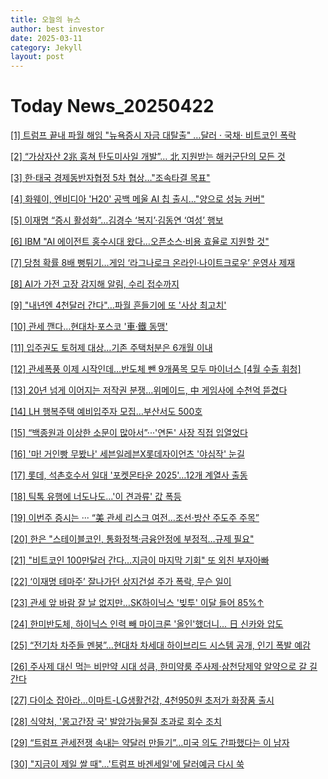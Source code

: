 ```yaml
---
title: 오늘의 뉴스
author: best investor
date: 2025-03-11
category: Jekyll
layout: post
---
```


# Today News_20250422

[[1]  트럼프 끝내 파월 해임 "뉴욕증시 자금 대탈출" …달러 · 국채· 비트코인 폭락](https://www.g-enews.com/article/Global-Biz/2025/04/202504220450543202906806b77b_1)

[[2]  “가상자산 2兆 훔쳐 탄도미사일 개발”… 北 지원받는 해커군단의 모든 것](http://v.daum.net/v/20250422060058936)

[[3]  한·태국 경제동반자협정 5차 협상…"조속타결 목표"](http://v.daum.net/v/20250422060048910)

[[4]  화웨이, 엔비디아 'H20' 공백 메울 AI 칩 출시..."양으로 성능 커버"](https://www.aitimes.com/news/articleView.html?idxno=169804)

[[5]  이재명 “증시 활성화”…김경수 ‘복지’·김동연 ‘여성’ 행보](http://v.daum.net/v/20250422062454227)

[[6]  IBM "AI 에이전트 홍수시대 왔다…오픈소스·비용 효율로 지원할 것"](http://v.daum.net/v/20250421110527633)

[[7]  당첨 확률 8배 뻥튀기…게임 ‘라그나로크 온라인·나이트크로우’ 운영사 제재](https://www.khan.co.kr/article/202504212051025#c2b)

[[8]  AI가 가전 고장 감지해 알림, 수리 접수까지](https://www.chosun.com/economy/tech_it/2025/04/22/A5DB2L6QOZDGDI5USE46E5E7M4/)

[[9]  "내년엔 4천달러 간다"…파월 흔들기에 또 '사상 최고치'](http://v.daum.net/v/20250421163950511)

[[10]  관세 깬다…현대차·포스코 '車·鐵 동맹'](http://v.daum.net/v/20250421180003994)

[[11]  입주권도 토허제 대상…기존 주택처분은 6개월 이내](http://v.daum.net/v/20250421105505919)

[[12]  관세폭풍 이제 시작인데…반도체 뺀 9개품목 모두 마이너스 [4월 수출 휘청]](http://v.daum.net/v/20250421184356562)

[[13]  20년 넘게 이어지는 저작권 분쟁…위메이드, 中 게임사에 수천억 뜯겼다](http://v.daum.net/v/20250421160311659)

[[14]  LH 행복주택 예비입주자 모집…부산서도 500호](https://www.busan.com/view/busan/view.php?code=2025042110554137976)

[[15]  “백종원과 이상한 소문이 많아서”···'연돈' 사장 직접 입열었다](http://v.daum.net/v/20250420100008501)

[[16]  '마! 거인빵 무봤나' 세븐일레븐X롯데자이언츠 '야심작' 눈길](https://economist.co.kr/article/view/ecn202504210036)

[[17]  롯데, 석촌호수서 일대 '포켓몬타운 2025'…12개 계열사 출동](http://v.daum.net/v/20250421103111581)

[[18]  틱톡 유행에 너도나도...'이 견과류' 값 폭등](http://v.daum.net/v/20250421061907462)

[[19]  이번주 증시는 ··· “美 관세 리스크 여전…조선·방산 주도주 주목”](http://v.daum.net/v/20250420151200297)

[[20]  한은 "스테이블코인, 통화정책·금융안정에 부정적…규제 필요"](https://news.einfomax.co.kr/news/articleView.html?idxno=4352175)

[[21]  "비트코인 100만달러 간다…지금이 마지막 기회" 또 외친 부자아빠](http://v.daum.net/v/20250421150503003)

[[22]  ‘이재명 테마주’ 잘나가던 상지건설 주가 폭락, 무슨 일이](http://v.daum.net/v/20250421172407614)

[[23]  관세 앞 바람 잘 날 없지만…SK하이닉스 '빚투' 이달 들어 85%↑](http://v.daum.net/v/20250421060031196)

[[24]  한미반도체, 하이닉스 인력 빼 마이크론 '올인'했더니… 日 신카와 압도](https://www.thelec.kr/news/articleView.html?idxno=35152)

[[25]  “전기차 차주들 멘붕”…현대차 차세대 하이브리드 시스템 공개, 인기 폭발 예감](https://www.autobuff.co.kr/news/articleView.html?idxno=56151)

[[26]  주사제 대신 먹는 비만약 시대 성큼, 한미약룸 주사제·삼천당제약 알약으로 갈 길 간다](https://www.businesspost.co.kr/BP?command=article_view&num=392146)

[[27]  다이소 잡아라…이마트-LG생활건강, 4천950원 초저가 화장품 출시](http://v.daum.net/v/20250421103717941)

[[28]  식약처, '몽고간장 국' 발암가능물질 초과로 회수 조치](http://v.daum.net/v/20250420090101600)

[[29]  “트럼프 관세전쟁 속내는 약달러 만들기”…미국 의도 간파했다는 이 남자](http://v.daum.net/v/20250421083903638)

[[30]  "지금이 제일 쌀 때"…'트럼프 바겐세일'에 달러예금 다시 쑥](http://v.daum.net/v/20250421085009914)

